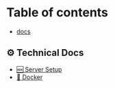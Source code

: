 # Table of contents

* [docs](README.md)

## ⚙ Technical Docs

* [🆕 Server Setup](technical-docs/server-setup.md)
* [🐳 Docker](technical-docs/docker.md)
